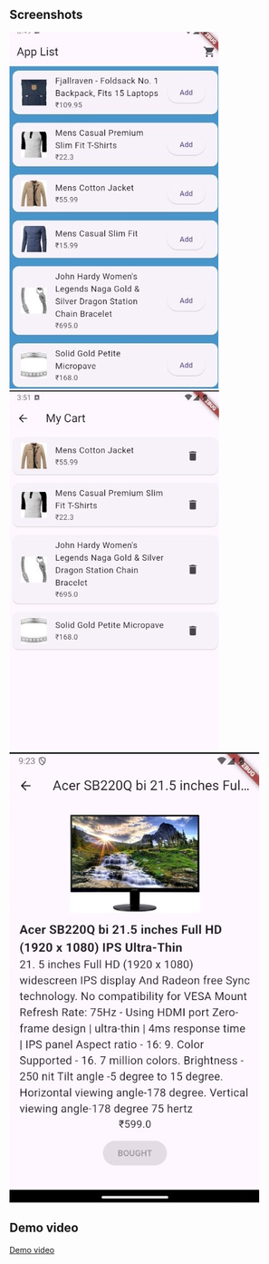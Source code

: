 ## Screenshots

![App List](assets/images/app_list.jpg)
![Cart](assets/images/cart.jpg)
![Product Details](assets/images/product_detail.jpg)

## Demo video

[Demo video](https://drive.google.com/file/d/1IlPT-LwCWnYVupGp5l-_ibf3_omey84N/view?usp=sharing)